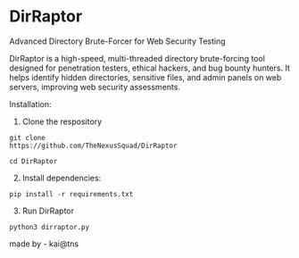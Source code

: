 # DirRaptor
Advanced Directory Brute-Forcer for Web Security Testing

DirRaptor is a high-speed, multi-threaded directory brute-forcing tool designed for penetration testers, ethical hackers, and bug bounty hunters. It helps identify hidden directories, sensitive files, and admin panels on web servers, improving web security assessments.

Installation:

1. Clone the respository
```
git clone
https://github.com/TheNexusSquad/DirRaptor
```
```
cd DirRaptor
```

2. Install dependencies:
```
pip install -r requirements.txt
```

3. Run DirRaptor
```
python3 dirraptor.py
```

made by - kai@tns
